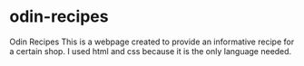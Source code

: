 # odin-recipes
Odin Recipes
This is a webpage created to provide an informative recipe for a certain shop. I used html and css because it is the only language needed.